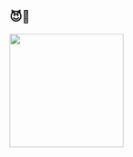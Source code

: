 ## 😈👊

<a href="https://example.com">
  <img src="https://media4.giphy.com/media/jK7LnO2ECAS1G/giphy.gif" width="200"/>
</a>
